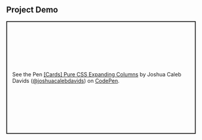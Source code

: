 ## Project Demo

<p class="codepen" data-height="300" data-default-tab="result" data-slug-hash="JojYxyB" data-pen-title="[Cards] Pure CSS Expanding Columns" data-user="joshuacalebdavids" style="height: 300px; box-sizing: border-box; display: flex; align-items: center; justify-content: center; border: 2px solid; margin: 1em 0; padding: 1em;">
  <span>See the Pen <a href="https://codepen.io/joshuacalebdavids/pen/JojYxyB">
  [Cards] Pure CSS Expanding Columns</a> by Joshua Caleb Davids (<a href="https://codepen.io/joshuacalebdavids">@joshuacalebdavids</a>)
  on <a href="https://codepen.io">CodePen</a>.</span>
</p>
